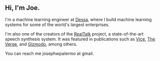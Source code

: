 ## Hi, I'm Joe.

I'm a machine learning engineer at [Dessa](https://dessa.com), where I build machine learning systems for some of the world's largest enterprises.

I'm also one of the creators of the [RealTalk](https://medium.com/@dessa_/realtalk-how-it-works-94c1afda62f0) project, a state-of-the-art speech synthesis system. It was featured in publications such as [Vice](https://www.vice.com/en_ca/article/597yba/ai-generated-fake-joe-rogan-voice-dessa), [The Verge](https://www.theverge.com/2019/5/17/18629024/joe-rogan-ai-fake-voice-clone-deepfake-dessa), and [Gizmodo](https://gizmodo.com/this-ai-generated-joe-rogan-voice-sounds-eerily-like-th-1834842151), among others.

You can reach me josephwpalermo at gmail.
